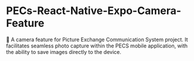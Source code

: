 # PECs-React-Native-Expo-Camera-Feature
📸 A camera feature for Picture Exchange Communication System project. It facilitates seamless photo capture within the PECS mobile application, with the ability to save images directly to the device.
